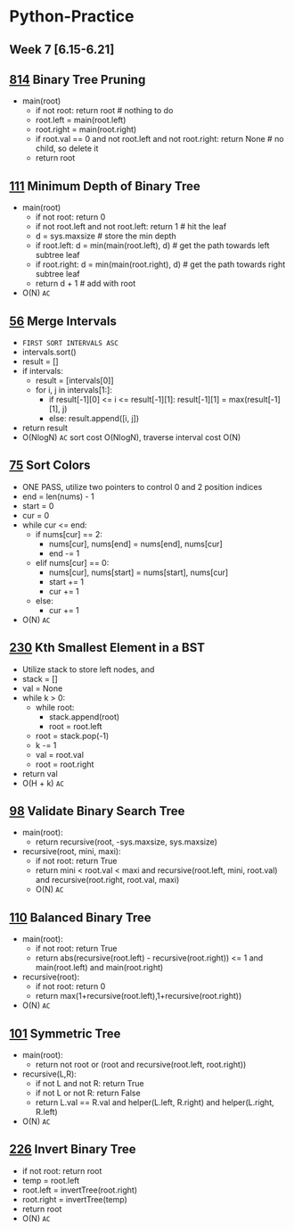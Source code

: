 # Python-Practice
## Week 7 [6.15-6.21]

## [814](https://leetcode.com/problems/binary-tree-pruning/) Binary Tree Pruning
  - main(root)
    - if not root: return root # nothing to do
    - root.left = main(root.left)
    - root.right = main(root.right)
    - if root.val == 0 and not root.left and not root.right: return None # no child, so delete it
    - return root

## [111](https://leetcode.com/problems/minimum-depth-of-binary-tree/) Minimum Depth of Binary Tree
  - main(root)
    - if not root: return 0
    - if not root.left and not root.left: return 1 # hit the leaf
    - d = sys.maxsize # store the min depth
    - if root.left: d = min(main(root.left), d) # get the path towards left subtree leaf
    - if root.right: d = min(main(root.right), d) # get the path towards right subtree leaf
    - return d + 1 # add with root
  - O(N) `AC`

## [56](https://leetcode.com/problems/merge-intervals/) Merge Intervals
  - `FIRST SORT INTERVALS ASC`
  - intervals.sort()
  - result = []
  - if intervals:
    - result = [intervals[0]]
    - for i, j in intervals[1:]:
      - if result[-1][0] <= i <= result[-1][1]: result[-1][1] = max(result[-1][1], j)
      - else: result.append([i, j])
  - return result
  - O(NlogN) `AC` sort cost O(NlogN), traverse interval cost O(N)
 
## [75](https://leetcode.com/problems/sort-colors/) Sort Colors
  - ONE PASS, utilize two pointers to control 0 and 2 position indices
  - end = len(nums) - 1
  - start = 0
  - cur = 0
  - while cur <= end:
    - if nums[cur] == 2:
      - nums[cur], nums[end] = nums[end], nums[cur]
      - end -= 1
    - elif nums[cur] == 0:
      - nums[cur], nums[start] = nums[start], nums[cur]
      - start += 1
      - cur += 1
    - else:
      - cur += 1
 - O(N) `AC` 

## [230](https://leetcode.com/problems/kth-smallest-element-in-a-bst/) Kth Smallest Element in a BST
  - Utilize stack to store left nodes, and 
  - stack = []
  - val = None
  - while k > 0:
    - while root:
      - stack.append(root)
      - root = root.left
    - root = stack.pop(-1)
    - k -= 1
    - val = root.val
    - root = root.right
 - return val
 - O(H + k) `AC`

## [98](https://leetcode.com/problems/validate-binary-search-tree/) Validate Binary Search Tree
  - main(root):
    - return recursive(root, -sys.maxsize, sys.maxsize)
  - recursive(root, mini, maxi):
    - if not root: return True
    - return mini < root.val < maxi and recursive(root.left, mini, root.val) and recursive(root.right, root.val, maxi)
    - O(N) `AC`

## [110](https://leetcode.com/problems/balanced-binary-tree/) Balanced Binary Tree
  - main(root):
    - if not root: return True
    - return abs(recursive(root.left) - recursive(root.right)) <= 1 and main(root.left) and main(root.right)
  - recursive(root):
    - if not root: return 0
    - return max(1+recursive(root.left),1+recursive(root.right))
  - O(N) `AC`

## [101](https://leetcode.com/problems/symmetric-tree/) Symmetric Tree
  - main(root):
    - return not root or (root and recursive(root.left, root.right))
  - recursive(L,R):
    - if not L and not R: return True
    - if not L or not R: return False
    - return L.val == R.val and helper(L.left, R.right) and helper(L.right, R.left)
  - O(N) `AC `

## [226](https://leetcode.com/problems/invert-binary-tree/) Invert Binary Tree
  - if not root: return root
  - temp = root.left
  - root.left = invertTree(root.right)
  - root.right = invertTree(temp)
  - return root
  - O(N) `AC`
